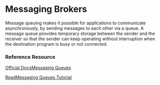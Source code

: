 # Messaging Brokers

Message queuing makes it possible for applications to communicate asynchronously, by sending messages to each other via a queue. A message queue provides temporary storage between the sender and the receiver so that the sender can keep operating without interruption when the destination program is busy or not connected.

### Reference Resource

[Official DocsMessaging Queues](https://aws.amazon.com/message-queue/)

[ReadMessaging Queues Tutorial](https://www.tutorialspoint.com/inter\_process\_communication/inter\_process\_communication\_message\_queues.htm)

